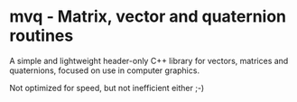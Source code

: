 # mvq - Matrix, vector and quaternion routines

A simple and lightweight header-only C++ library for vectors, matrices and quaternions, focused on use in computer graphics.

Not optimized for speed, but not inefficient either ;-)
